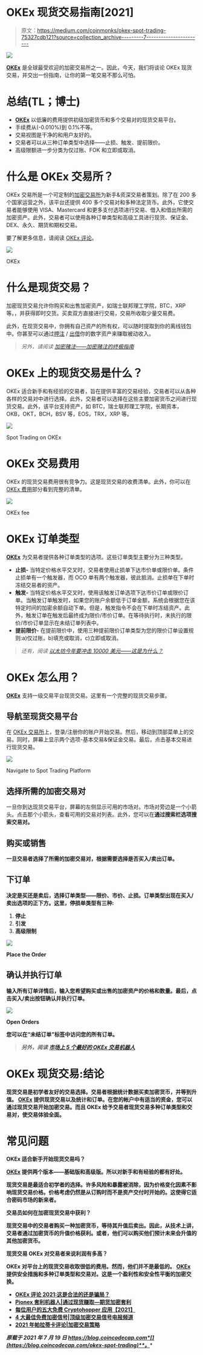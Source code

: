 # OKEx 现货交易指南[2021]

> 原文：<https://medium.com/coinmonks/okex-spot-trading-75327cdb121?source=collection_archive---------7----------------------->

![](img/d22f9a71ed89f0d947bdf7116444081d.png)

[**OKEx**](https://blog.coincodecap.com/go/okex) 是全球最受欢迎的加密交易所之一。因此，今天，我们将谈论 OKEx 现货交易，并交出一份指南，让你的第一笔交易不那么可怕。

# 总结(TL；博士)

*   [**OKEx**](https://blog.coincodecap.com/go/okex) 以低廉的费用提供初级加密货币和多个交易对的现货交易平台。
*   手续费从(-0.010%)到 0.1%不等。
*   交易视图是干净的和用户友好的。
*   交易者可以从三种订单类型中选择——止损、触发、提前限价。
*   高级限额进一步分类为仅过账、FOK 和立即或取消。

# 什么是 OKEx 交易所？

OKEx 交易所是一个可定制的[加密交易所](https://blog.coincodecap.com/crypto-exchange)为新手&资深交易者策划。除了在 200 多个国家运营之外，该平台还提供 400 多个交易对和多种法定货币。此外，它使交易者能够使用 VISA、Mastercard 和更多支付选项进行交易、借入和借出所需的加密资产。此外，交易者可以使用各种订单类型和高级工具进行现货、保证金、DEX、永久、期货和期权交易。

要了解更多信息，请阅读 [OKEx 评论](https://blog.coincodecap.com/okex-review)。

![](img/dfb555e505a2147353a859e830aa089c.png)

OKEx

# 什么是现货交易？

加密现货交易允许你购买和出售加密资产，如瑞士联邦理工学院，BTC，XRP 等。，并获得即时交货。买卖双方直接进行交易，交易所收取少量交易费。

此外，在现货交易中，你拥有自己资产的所有权，可以随时提取到你的离线钱包中。你甚至可以通过[押注](https://blog.coincodecap.com/staking-crypto) / [出借](https://blog.coincodecap.com/top-5-crypto-lending-platforms)你的数字资产来赚取被动收入。

> *另外，请阅读* [*加密赌注——加密赌注的终极指南*](https://blog.coincodecap.com/staking-crypto)

# OKEx 上的现货交易是什么？

OKEx 适合新手和有经验的交易者，旨在提供丰富的交易经验，交易者可以从各种各样的交易对中进行选择。此外，交易者可以选择在这些主要加密货币之间进行现货交易。此外，该平台支持资产，如 BTC，瑞士联邦理工学院，长期资本，OKB，OKT，BCH，BSV 等，EOS，TRX，XRP 等。

![](img/b6609d9de73958f6d72617b9933b8730.png)

Spot Trading on OKEx

# OKEx 交易费用

OKEx 的现货交易费用很有竞争力。这是现货交易的收费清单。此外，你可以在 [OKEx 费用](https://www.okex.com/fees.html)部分看到完整的清单。

![](img/759f588d32ee22f1967edf978d329d0f.png)

OKEx fee

# OKEx 订单类型

[**OKEx**](https://blog.coincodecap.com/go/okex) 为交易者提供各种订单类型的选项。这些订单类型主要分为三种类型。

*   **止损-** 当特定价格水平交叉时，交易者使用止损单下达市价单或限价单。条件止损单有一个触发器，而 OCO 单有两个触发器，彼此抵消。止损单在下单时冻结交易者的资产。
*   **触发-** 当特定价格水平交叉时，使用该触发订单选项下达市价订单或限价订单。当触发订单触发时，如果您的账户余额低于订单金额，系统会根据您在该特定时间的加密余额自动下单。但是，触发指令不会在下单时冻结资产。此外，触发订单在触发后最终成为限价/市价订单。在等待执行时，未执行的限价/市价订单显示在未结订单列表中。
*   **提前限价-** 在提前限价中，使用三种提前限价订单类型为您的限价订单设置规则:a)仅过账，b)填充或取消，c)立即或取消。

> *还有，阅读* [*以太坊今年要冲击 10000 美元——这是为什么？*](https://blog.coincodecap.com/ethereum-to-hit-10000)

# OKEx 怎么用？

[**OKEx**](https://blog.coincodecap.com/go/okex) 支持一级交易平台现货交易。这里有一个完整的现货交易步骤。

## 导航至现货交易平台

在 [OKEx 交易所](https://blog.coincodecap.com/go/okex)上，登录/注册你的账户开始交易。然后，移动到顶部菜单上的交易。同时，屏幕上显示两个选项-基本交易&保证金交易。最后，点击基本交易进行现货交易。

![](img/89fb46f96e2338dc2680ed3026aed6ee.png)

Navigate to Spot Trading Platform

## 选择所需的加密交易对

一旦你到达现货交易平台，屏幕的左侧显示可用的市场对。市场对旁边是一个小箭头。点击那个小箭头，查看可用的交易对列表。此外，您可以在[](https://blog.coincodecap.com/go/okex)**通过搜索栏选项搜索交易对。**

## **购买或销售**

**一旦交易者选择了所需的加密交易对，根据需要选择是否买入/卖出订单。**

## **下订单**

**决定是买还是卖后，选择订单类型——限价、市价、止损。订单类型出现在买入/卖出选项的正下方。这里，停损单类型有三种:**

1.  **停止**
2.  **引发**
3.  **高级限制**

**![](img/de0ef3bb5b4f013e4990e8b77a42403c.png)**

**Place the Order**

## **确认并执行订单**

**输入所有订单详情后，输入您希望购买或出售的加密资产的价格和数量。最后，点击买入/卖出按钮确认并执行订单。**

**![](img/0fa1c1601cd6c535e8ca7f25f453e6b1.png)**

**Open Orders**

**您可以在“未结订单”标签中访问您的所有订单。**

> ***另外，阅读* [*市场上 5 个最好的 OKEx 交易机器人*](https://blog.coincodecap.com/okex-trading-bot)**

# **OKEx 现货交易:结论**

**现货交易是初学者友好的交易选择。交易者根据统计数据买卖加密货币，并等到升值。 [**OKEx**](https://blog.coincodecap.com/go/okex) 提供现货交易以及统计和订单。在您的帐户中有适当的资金，您可以通过现货交易开始加密交易。而且 OKEx 给予交易者现货交易多种订单类型和交易对，使交易体验全面。**

# **常见问题**

****OKEx 适合新手开始现货交易吗？****

**[**OKEx**](https://blog.coincodecap.com/go/okex) 提供两个版本——基础版和高级版。所以对新手和有经验的都有好处。**

**现货交易是最适合初学者的选择。许多风险和暴露被消除，因为价格变化因素不影响现货交易价格。价格考虑仍然是从订购时而不是资产交付时开始的。这使得它适合密码市场的新来者。**

****交易员如何在加密现货交易中获利？****

**现货交易中的交易者购买一种加密货币，等待其升值后卖出。因此，从技术上讲，交易者通过加密货币的升值价格获利。或者，他们可以购买他们预计未来会升值的其他加密货币。**

****现货交易 OKEx 对交易者来说利润有多高？****

**OKEx 对平台上的现货交易收取很低的费用。然而，他们并不是最低的。 [**OKEx**](https://blog.coincodecap.com/go/okex) 提供安全措施和多种订单类型和交易对。这是一个盈利性和安全性平衡的加密交换。**

*   **[OKEx 评论 2021:这是合法的还是骗局？](https://blog.coincodecap.com/okex-review)**
*   **[Pionex 套利机器人|通过现货赚取—期货加密套利](https://blog.coincodecap.com/pionex-arbitrage-bot)**
*   **[每位用户的五大免费 Cryptohopper 应用【2021】](https://blog.coincodecap.com/cryptohopper-apps)**
*   **[4 大最佳免费加密信号|顶级加密交易信号电报频道](https://blog.coincodecap.com/free-crypto-signals)**
*   **[2021 年帕拉蒂卡评论|加密交易策略](https://blog.coincodecap.com/paratica-review)**

***原载于 2021 年 7 月 19 日 https://blog.coincodecap.com*[](https://blog.coincodecap.com/okex-spot-trading)**。****